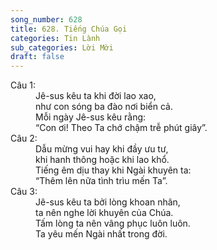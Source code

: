 ```yaml
---
song_number: 628
title: 628. Tiếng Chúa Gọi
categories: Tin Lành
sub_categories: Lời Mời
draft: false
---
```

<dl><dt>Câu 1:</dt><dd data-verse="1">Jê-sus kêu ta khi đời lao xao, <br/>như con sóng ba đào nơi biển cả. <br/>Mỗi ngày Jê-sus kêu rằng: <br/>“Con ơi! Theo Ta chớ chậm trễ phút giây”. </dd><dt>Câu 2:</dt><dd data-verse="2">Dẫu mừng vui hay khi đầy ưu tư, <br/>khi hanh thông hoặc khi lao khổ. <br/>Tiếng êm dịu thay khi Ngài khuyên ta: <br/>“Thêm lên nữa tình trìu mến Ta”. </dd><dt>Câu 3:</dt><dd data-verse="3">Jê-sus kêu ta bởi lòng khoan nhân, <br/>ta nên nghe lời khuyên của Chúa. <br/>Tấm lòng ta nên vâng phục luôn luôn. <br/>Ta yêu mến Ngài nhất trong đời. </dd></dl>